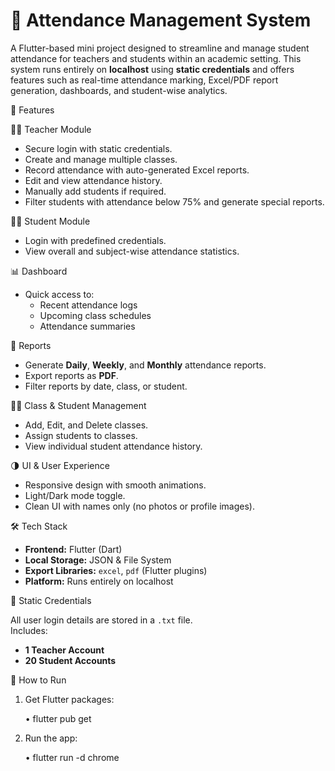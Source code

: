 

# 📘 Attendance Management System

A Flutter-based mini project designed to streamline and manage student attendance for teachers and students within an academic setting. This system runs entirely on **localhost** using **static credentials** and offers features such as real-time attendance marking, Excel/PDF report generation, dashboards, and student-wise analytics.

🚀 Features

 👨‍🏫 Teacher Module
- Secure login with static credentials.
- Create and manage multiple classes.
- Record attendance with auto-generated Excel reports.
- Edit and view attendance history.
- Manually add students if required.
- Filter students with attendance below 75% and generate special reports.

👨‍🎓 Student Module
- Login with predefined credentials.
- View overall and subject-wise attendance statistics.

📊 Dashboard
- Quick access to:
  - Recent attendance logs
  - Upcoming class schedules
  - Attendance summaries

📑 Reports
- Generate **Daily**, **Weekly**, and **Monthly** attendance reports.
- Export reports as **PDF**.
- Filter reports by date, class, or student.

 🧑‍🏫 Class & Student Management
- Add, Edit, and Delete classes.
- Assign students to classes.
- View individual student attendance history.

 🌗 UI & User Experience
- Responsive design with smooth animations.
- Light/Dark mode toggle.
- Clean UI with names only (no photos or profile images).

 🛠️ Tech Stack

- **Frontend:** Flutter (Dart)
- **Local Storage:** JSON & File System
- **Export Libraries:** `excel`, `pdf` (Flutter plugins)
- **Platform:** Runs entirely on localhost

📂 Static Credentials

All user login details are stored in a `.txt` file.  
Includes:
- **1 Teacher Account**
- **20 Student Accounts**

🧪 How to Run

1. Get Flutter packages:

   •  flutter pub get
   
3. Run the app:

   •  flutter run -d chrome


